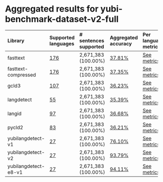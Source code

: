 # Aggregated results for yubi-benchmark-dataset-v2-full

| Library              | Supported languages                                                                                                                                                                           | # sentences supported   | Aggregated accuracy                                                                                                                                                           | Per language metrics                                                                                                                                                                                    |
|:---------------------|:----------------------------------------------------------------------------------------------------------------------------------------------------------------------------------------------|:------------------------|:------------------------------------------------------------------------------------------------------------------------------------------------------------------------------|:--------------------------------------------------------------------------------------------------------------------------------------------------------------------------------------------------------|
| fasttext             | [176](https://github.com/Yubi2Community/YubiAI/tree/benchmark/benchmark/results/yubi-benchmark-dataset-v2-full/fasttext/classification_performance_latn.md#supported-languages)            | 2,671,383 (100.00%)     | [37.81%](https://github.com/Yubi2Community/YubiAI/tree/benchmark/benchmark/results/yubi-benchmark-dataset-v2-full/fasttext/classification_performance_latn.md)             | [See metrics](https://github.com/Yubi2Community/YubiAI/tree/benchmark/benchmark/results/yubi-benchmark-dataset-v2-full/fasttext/classification_performance_latn.md#metrics-per-language)             |
| fasttext-compressed  | [176](https://github.com/Yubi2Community/YubiAI/tree/benchmark/benchmark/results/yubi-benchmark-dataset-v2-full/fasttext-compressed/classification_performance_latn.md#supported-languages) | 2,671,383 (100.00%)     | [37.35%](https://github.com/Yubi2Community/YubiAI/tree/benchmark/benchmark/results/yubi-benchmark-dataset-v2-full/fasttext-compressed/classification_performance_latn.md)  | [See metrics](https://github.com/Yubi2Community/YubiAI/tree/benchmark/benchmark/results/yubi-benchmark-dataset-v2-full/fasttext-compressed/classification_performance_latn.md#metrics-per-language)  |
| gcld3                | [107](https://github.com/Yubi2Community/YubiAI/tree/benchmark/benchmark/results/yubi-benchmark-dataset-v2-full/gcld3/classification_performance_latn.md#supported-languages)               | 2,671,383 (100.00%)     | [36.23%](https://github.com/Yubi2Community/YubiAI/tree/benchmark/benchmark/results/yubi-benchmark-dataset-v2-full/gcld3/classification_performance_latn.md)                | [See metrics](https://github.com/Yubi2Community/YubiAI/tree/benchmark/benchmark/results/yubi-benchmark-dataset-v2-full/gcld3/classification_performance_latn.md#metrics-per-language)                |
| langdetect           | [55](https://github.com/Yubi2Community/YubiAI/tree/benchmark/benchmark/results/yubi-benchmark-dataset-v2-full/langdetect/classification_performance_latn.md#supported-languages)           | 2,671,383 (100.00%)     | [35.39%](https://github.com/Yubi2Community/YubiAI/tree/benchmark/benchmark/results/yubi-benchmark-dataset-v2-full/langdetect/classification_performance_latn.md)           | [See metrics](https://github.com/Yubi2Community/YubiAI/tree/benchmark/benchmark/results/yubi-benchmark-dataset-v2-full/langdetect/classification_performance_latn.md#metrics-per-language)           |
| langid               | [97](https://github.com/Yubi2Community/YubiAI/tree/benchmark/benchmark/results/yubi-benchmark-dataset-v2-full/langid/classification_performance_latn.md#supported-languages)               | 2,671,383 (100.00%)     | [36.68%](https://github.com/Yubi2Community/YubiAI/tree/benchmark/benchmark/results/yubi-benchmark-dataset-v2-full/langid/classification_performance_latn.md)               | [See metrics](https://github.com/Yubi2Community/YubiAI/tree/benchmark/benchmark/results/yubi-benchmark-dataset-v2-full/langid/classification_performance_latn.md#metrics-per-language)               |
| pycld2               | [83](https://github.com/Yubi2Community/YubiAI/tree/benchmark/benchmark/results/yubi-benchmark-dataset-v2-full/pycld2/classification_performance_latn.md#supported-languages)               | 2,671,383 (100.00%)     | [36.21%](https://github.com/Yubi2Community/YubiAI/tree/benchmark/benchmark/results/yubi-benchmark-dataset-v2-full/pycld2/classification_performance_latn.md)               | [See metrics](https://github.com/Yubi2Community/YubiAI/tree/benchmark/benchmark/results/yubi-benchmark-dataset-v2-full/pycld2/classification_performance_latn.md#metrics-per-language)               |
| yubilangdetect-v1    | [27](https://github.com/Yubi2Community/YubiAI/tree/benchmark/benchmark/results/yubi-benchmark-dataset-v2-full/yubilangdetect-v1/classification_performance_latn.md#supported-languages)    | 2,671,383 (100.00%)     | [76.10%](https://github.com/Yubi2Community/YubiAI/tree/benchmark/benchmark/results/yubi-benchmark-dataset-v2-full/yubilangdetect-v1/classification_performance_latn.md)    | [See metrics](https://github.com/Yubi2Community/YubiAI/tree/benchmark/benchmark/results/yubi-benchmark-dataset-v2-full/yubilangdetect-v1/classification_performance_latn.md#metrics-per-language)    |
| yubilangdetect-v2    | [27](https://github.com/Yubi2Community/YubiAI/tree/benchmark/benchmark/results/yubi-benchmark-dataset-v2-full/yubilangdetect-v2/classification_performance_latn.md#supported-languages)    | 2,671,383 (100.00%)     | [93.79%](https://github.com/Yubi2Community/YubiAI/tree/benchmark/benchmark/results/yubi-benchmark-dataset-v2-full/yubilangdetect-v2/classification_performance_latn.md)    | [See metrics](https://github.com/Yubi2Community/YubiAI/tree/benchmark/benchmark/results/yubi-benchmark-dataset-v2-full/yubilangdetect-v2/classification_performance_latn.md#metrics-per-language)    |
| yubilangdetect-e8-v1 | [27](https://github.com/Yubi2Community/YubiAI/tree/benchmark/benchmark/results/yubi-benchmark-dataset-v2-full/yubilangdetect-e8-v1/classification_performance_latn.md#supported-languages) | 2,671,383 (100.00%)     | [94.11%](https://github.com/Yubi2Community/YubiAI/tree/benchmark/benchmark/results/yubi-benchmark-dataset-v2-full/yubilangdetect-e8-v1/classification_performance_latn.md) | [See metrics](https://github.com/Yubi2Community/YubiAI/tree/benchmark/benchmark/results/yubi-benchmark-dataset-v2-full/yubilangdetect-e8-v1/classification_performance_latn.md#metrics-per-language) |